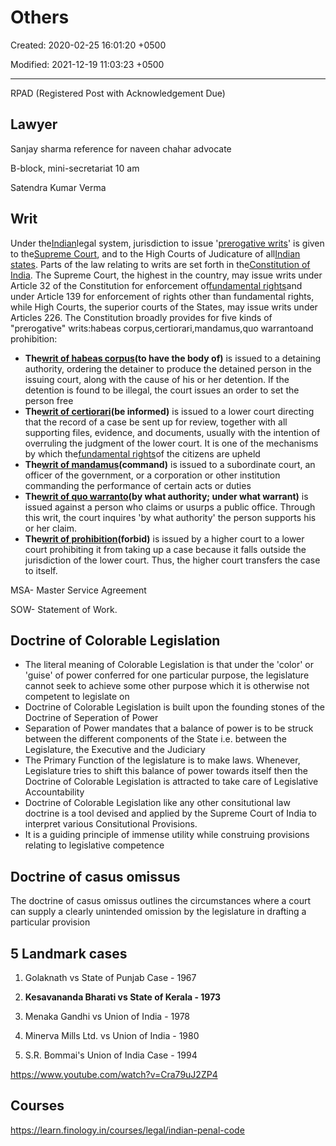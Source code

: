 # Others

Created: 2020-02-25 16:01:20 +0500

Modified: 2021-12-19 11:03:23 +0500

---

RPAD (Registered Post with Acknowledgement Due)

## Lawyer

Sanjay sharma reference for naveen chahar advocate

B-block, mini-secretariat 10 am

Satendra Kumar Verma

## Writ

Under the[Indian](https://en.wikipedia.org/wiki/India)legal system, jurisdiction to issue '[prerogative writs](https://en.wikipedia.org/wiki/Prerogative_writ)' is given to the[Supreme Court](https://en.wikipedia.org/wiki/Supreme_Court_of_India), and to the High Courts of Judicature of all[Indian states](https://en.wikipedia.org/wiki/States_of_India). Parts of the law relating to writs are set forth in the[Constitution of India](https://en.wikipedia.org/wiki/Constitution_of_India). The Supreme Court, the highest in the country, may issue writs under Article 32 of the Constitution for enforcement of[fundamental rights](https://en.wikipedia.org/wiki/Fundamental_rights_in_India)and under Article 139 for enforcement of rights other than fundamental rights, while High Courts, the superior courts of the States, may issue writs under Articles 226. The Constitution broadly provides for five kinds of "prerogative" writs:habeas corpus,certiorari,mandamus,quo warrantoand prohibition:
-   **The[writ of habeas corpus](https://en.wikipedia.org/wiki/Writ_of_habeas_corpus)(to have the body of)** is issued to a detaining authority, ordering the detainer to produce the detained person in the issuing court, along with the cause of his or her detention. If the detention is found to be illegal, the court issues an order to set the person free
-   **The[writ of certiorari](https://en.wikipedia.org/wiki/Writ_of_certiorari)(be informed)** is issued to a lower court directing that the record of a case be sent up for review, together with all supporting files, evidence, and documents, usually with the intention of overruling the judgment of the lower court. It is one of the mechanisms by which the[fundamental rights](https://en.wikipedia.org/wiki/Fundamental_Rights_and_Directive_Principles_of_India)of the citizens are upheld
-   **The[writ of mandamus](https://en.wikipedia.org/wiki/Writ_of_mandamus)(command)** is issued to a subordinate court, an officer of the government, or a corporation or other institution commanding the performance of certain acts or duties
-   **The[writ of quo warranto](https://en.wikipedia.org/wiki/Writ_of_quo_warranto)(by what authority; under what warrant)** is issued against a person who claims or usurps a public office. Through this writ, the court inquires 'by what authority' the person supports his or her claim.
-   **The[writ of prohibition](https://en.wikipedia.org/wiki/Writ_of_prohibition)(forbid)** is issued by a higher court to a lower court prohibiting it from taking up a case because it falls outside the jurisdiction of the lower court. Thus, the higher court transfers the case to itself.

MSA- Master Service Agreement

SOW- Statement of Work.

## Doctrine of Colorable Legislation
-   The literal meaning of Colorable Legislation is that under the 'color' or 'guise' of power conferred for one particular purpose, the legislature cannot seek to achieve some other purpose which it is otherwise not competent to legislate on
-   Doctrine of Colorable Legislation is built upon the founding stones of the Doctrine of Seperation of Power
-   Separation of Power mandates that a balance of power is to be struck between the different components of the State i.e. between the Legislature, the Executive and the Judiciary
-   The Primary Function of the legislature is to make laws. Whenever, Legislature tries to shift this balance of power towards itself then the Doctrine of Colorable Legislation is attracted to take care of Legislative Accountability
-   Doctrine of Colorable Legislation like any other consitutional law doctrine is a tool devised and applied by the Supreme Court of India to interpret various Consitutional Provisions.
-   It is a guiding principle of immense utility while construing provisions relating to legislative competence

## Doctrine of casus omissus

The doctrine of casus omissus outlines the circumstances where a court can supply a clearly unintended omission by the legislature in drafting a particular provision

## 5 Landmark cases

1.  Golaknath vs State of Punjab Case - 1967

2.  **Kesavananda Bharati vs State of Kerala - 1973**

3.  Menaka Gandhi vs Union of India - 1978

4.  Minerva Mills Ltd. vs Union of India - 1980

5.  S.R. Bommai's Union of India Case - 1994

<https://www.youtube.com/watch?v=Cra79uJ2ZP4>

## Courses

<https://learn.finology.in/courses/legal/indian-penal-code>

